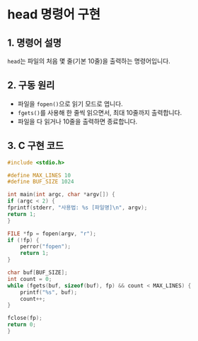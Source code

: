 # head 명령어 구현

## 1. 명령어 설명
`head`는 파일의 처음 몇 줄(기본 10줄)을 출력하는 명령어입니다.

## 2. 구동 원리
- 파일을 `fopen()`으로 읽기 모드로 엽니다.
- `fgets()`를 사용해 한 줄씩 읽으면서, 최대 10줄까지 출력합니다.
- 파일을 다 읽거나 10줄을 출력하면 종료합니다.

## 3. C 구현 코드
```c
#include <stdio.h>

#define MAX_LINES 10
#define BUF_SIZE 1024

int main(int argc, char *argv[]) {
if (argc < 2) {
fprintf(stderr, "사용법: %s [파일명]\n", argv);
return 1;
}

FILE *fp = fopen(argv, "r");
if (!fp) {
    perror("fopen");
    return 1;
}

char buf[BUF_SIZE];
int count = 0;
while (fgets(buf, sizeof(buf), fp) && count < MAX_LINES) {
    printf("%s", buf);
    count++;
}

fclose(fp);
return 0;
}
```
